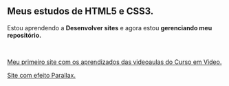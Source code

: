 
<h2>Meus estudos de HTML5 e CSS3. <br></h2>
<p>Estou aprendendo a <strong>Desenvolver sites</strong> e agora estou <strong>gerenciando meu repositório.</strong></p><br>
<p><a href="/site-lorem/">Meu primeiro site com os aprendizados das videoaulas do Curso em Video.</a></p>
<p><a href="/projeto-cordel/">Site com efeito Parallax.</p>
